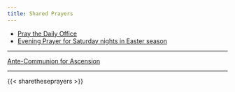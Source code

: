```yaml
---
title: Shared Prayers
---
```


- [Pray the Daily Office](daily/)
- [Evening Prayer for Saturday nights in Easter season](daily/ep-sundayeaster/)

-------------

[Ante-Communion for Ascension](holidays/ascension2020/)

------------

{{< sharetheseprayers >}}
